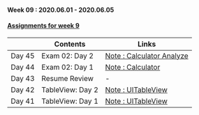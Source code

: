 #### Week 09 : 2020.06.01 - 2020.06.05 ####
#### [Assignments for week 9](https://github.com/KasRoid/MyStudyHistory/tree/master/iOS_Dev_School/Week_08/Assignments)
|     |Contents               |Links |
|-----|-----------------------|------|
|Day 45| Exam 02: Day 2 | [Note : Calculator Analyze](https://www.notion.so/Calculator-10d8ab8eeebf463e956809c449cf1de1) |
|Day 44| Exam 02: Day 1                                                                                                                                                              |[Note : Calculator](https://www.notion.so/Calculator-App-e22694aca1574ebab2c35298bbb4121d)|
|Day 43| Resume Review                                                                                                                                                            | - |
|Day 42| TableView: Day 2		                                                                                                                                                            | [Note : UITableView](https://www.notion.so/UITableViewController-c1918d6017784babb5fee2de89882497) |
|Day 41| TableView: Day 1                                                                                                                                                          | [Note : UITableView](https://www.notion.so/UITableViewController-c1918d6017784babb5fee2de89882497) |